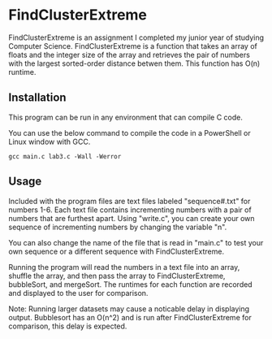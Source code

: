 # FindClusterExtreme

FindClusterExtreme is an assignment I completed my junior year of studying Computer Science. FindClusterExtreme is
a function that takes an array of floats and the integer size of the array and retrieves the pair of numbers with the
largest sorted-order distance betwen them. This function has O(n) runtime.

## Installation

This program can be run in any environment that can compile C code. 

You can use the below command to compile the code in a PowerShell or Linux window with GCC.

```gcc main.c lab3.c -Wall -Werror```

## Usage

Included with the program files are text files labeled "sequence#.txt" for numbers 1-6. Each text file contains incrementing numbers with a pair of numbers that are furthest apart.
Using "write.c", you can create your own sequence of incrementing numbers by changing the variable "n".

You can also change the name of the file that is read in "main.c" to test your own sequence or a different sequence with FindClusterExtreme.

Running the program will read the numbers in a text file into an array, shuffle the array, and then pass the array to FindClusterExtreme, bubbleSort, and mergeSort.
The runtimes for each function are recorded and displayed to the user for comparison.

Note: Running larger datasets may cause a noticable delay in displaying output. Bubblesort has an O(n^2) and is run after FindClusterExtreme for comparison, this delay is expected.



